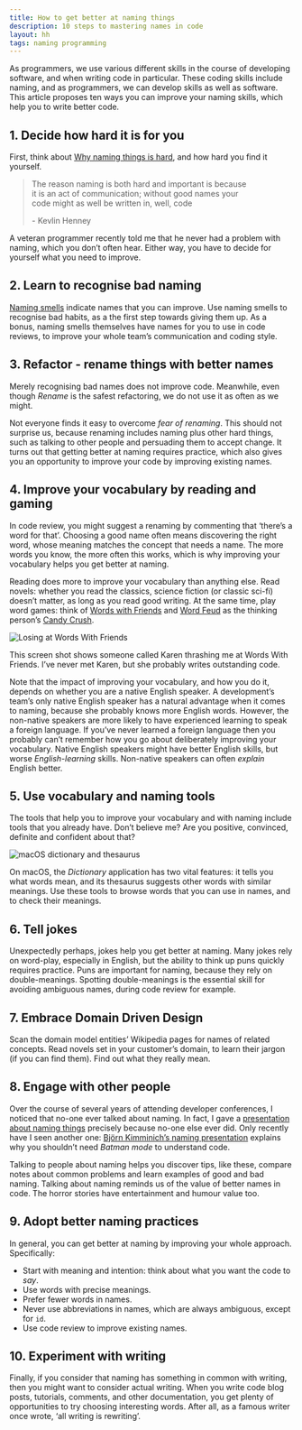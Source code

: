 ```yaml
---
title: How to get better at naming things
description: 10 steps to mastering names in code
layout: hh
tags: naming programming
---
```


As programmers, we use various different skills in the course of developing software, and when writing code in particular.
These coding skills include naming, and as programmers, we can develop skills as well as software.
This article proposes ten ways you can improve your naming skills, which help you to write better code.

## 1. Decide how hard it is for you

First, think about [Why naming things is hard](https://hilton.org.uk/blog/why-naming-things-is-hard), and how hard you find it yourself.

<blockquote class="big" style="max-width:28em">
<p>The reason naming is both hard and important is because it is an act of communication;
without good names your code might as well be written in, well, code</p>
<p>- Kevlin Henney</p>
</blockquote>

A veteran programmer recently told me that he never had a problem with naming, which you don’t often hear.
Either way, you have to decide for yourself what you need to improve.

## 2. Learn to recognise bad naming

[Naming smells](https://hilton.org.uk/blog/naming-smells) indicate names that you can improve.
Use naming smells to recognise bad habits, as a the first step towards giving them up.
As a bonus, naming smells themselves have names for you to use in code reviews, to improve your whole team’s communication and coding style.

## 3. Refactor - rename things with better names

Merely recognising bad names does not improve code.
Meanwhile, even though _Rename_ is the safest refactoring, we do not use it as often as we might.

Not everyone finds it easy to overcome _fear of renaming_.
This should not surprise us, because renaming includes naming plus other hard things, such as talking to other people and persuading them to accept change.
It turns out that getting better at naming requires practice, which also gives you an opportunity to improve your code by improving existing names.

## 4. Improve your vocabulary by reading and gaming

In code review, you might suggest a renaming by commenting that ‘there’s a word for that’.
Choosing a good name often means discovering the right word, whose meaning matches the concept that needs a name.
The more words you know, the more often this works, which is why improving your vocabulary helps you get better at naming.

Reading does more to improve your vocabulary than anything else.
Read novels: whether you read the classics, science fiction (or classic sci-fi) doesn’t matter, as long as you read good writing.
At the same time, play word games: think of [Words with Friends](https://en.wikipedia.org/wiki/Words_with_Friends) and [Word Feud](http://wordfeud.com) as the thinking person’s [Candy Crush](https://en.wikipedia.org/wiki/Candy_Crush_Saga).

![Losing at Words With Friends](words-with-friends.png)

This screen shot shows someone called Karen thrashing me at Words With Friends.
I’ve never met Karen, but she probably writes outstanding code.

Note that the impact of improving your vocabulary, and how you do it, depends on whether you are a native English speaker.
A development’s team’s only native English speaker has a natural advantage when it comes to naming, because she probably knows more English words.
However, the non-native speakers are more likely to have experienced learning to speak a foreign language.
If you’ve never learned a foreign language then you probably can’t remember how you go about deliberately improving your vocabulary.
Native English speakers might have better English skills, but worse _English-learning_ skills.
Non-native speakers can often _explain_ English better.

## 5. Use vocabulary and naming tools

The tools that help you to improve your vocabulary and with naming include tools that you already have.
Don’t believe me? Are you positive, convinced, definite and confident about that?

![macOS dictionary and thesaurus](thesaurus.png)

On macOS, the _Dictionary_ application has two vital features: it tells you what words mean, and its thesaurus suggests other words with similar meanings.
Use these tools to browse words that you can use in names, and to check their meanings.

## 6. Tell jokes

Unexpectedly perhaps, jokes help you get better at naming.
Many jokes rely on word-play, especially in English, but the ability to think up puns quickly requires practice.
Puns are important for naming, because they rely on double-meanings.
Spotting double-meanings is the essential skill for avoiding ambiguous names, during code review for example.

## 7. Embrace Domain Driven Design

Scan the domain model entities’ Wikipedia pages for names of related concepts.
Read novels set in your customer’s domain, to learn their jargon (if you can find them).
Find out what they really mean.

## 8. Engage with other people

Over the course of several years of attending developer conferences, I noticed that no-one ever talked about naming.
In fact, I gave a [presentation about naming things](../presentations/naming) precisely because no-one else ever did.
Only recently have I seen another one: [Björn Kimminich’s naming presentation]() explains why you shouldn’t need _Batman mode_ to understand code.

Talking to people about naming helps you discover tips, like these, compare notes about common problems and learn examples of good and bad naming.
Talking about naming reminds us of the value of better names in code.
The horror stories have entertainment and humour value too.

## 9. Adopt better naming practices

In general, you can get better at naming by improving your whole approach.
Specifically:

* Start with meaning and intention: think about what you want the code to _say_.
* Use words with precise meanings.
* Prefer fewer words in names.
* Never use abbreviations in names, which are always ambiguous, except for `id`.
* Use code review to improve existing names.

## 10. Experiment with writing

Finally, if you consider that naming has something in common with writing, then you might want to consider actual writing.
When you write code blog posts, tutorials, comments, and other documentation, you get plenty of opportunities to try choosing interesting words.
After all, as a famous writer once wrote, ‘all writing is rewriting’.
